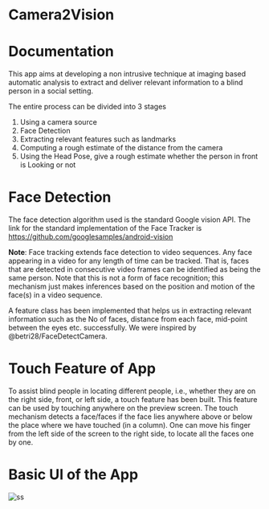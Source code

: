 # Camera2Vision

# Documentation

This app aims at developing a non intrusive technique at imaging based automatic analysis to
extract and deliver relevant information to a blind person in a social setting.

The entire process can be divided into 3 stages
1. Using a camera source
2. Face Detection
3. Extracting relevant features such as landmarks
4. Computing a rough estimate of the distance from the camera
5. Using the Head Pose, give a rough estimate whether the person in front is Looking or not

# Face Detection

The face detection algorithm used is the standard Google vision API. The link for the standard implementation
of the Face Tracker is https://github.com/googlesamples/android-vision

**Note**:
Face tracking extends face detection to video sequences. Any face appearing in a video for any length of time can be tracked.
That is, faces that are detected in consecutive video frames can be identified as being the same person. Note that this is not
a form of face recognition; this mechanism just makes inferences based on the position and motion of the face(s) in a video
sequence.

A feature class has been implemented that helps us in extracting relevant information such as the No of faces, distance from each face, 
mid-point between the eyes etc. successfully. We were inspired by @betri28/FaceDetectCamera.

# Touch Feature of App
To assist blind people in locating different people, i.e., whether they are on the right side, front, or left side, a touch feature has been built. This feature can be used by touching anywhere on the preview screen. The touch mechanism detects a face/faces if the face lies anywhere above or below the place where we have touched (in a column). One can move his finger from the left side of the screen to the right side, to locate all the faces one by one.


# Basic UI of the App
![ss](https://user-images.githubusercontent.com/28651490/38755155-4f845f08-3f82-11e8-8396-b5595f1b3c90.jpeg)



